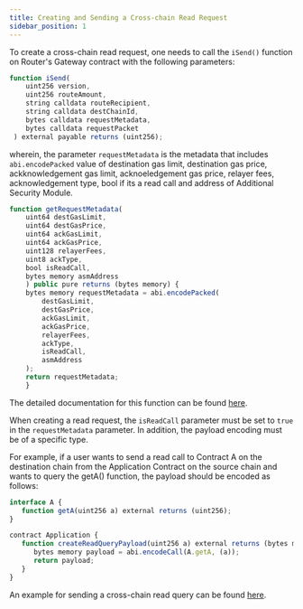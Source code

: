 ```yaml
---
title: Creating and Sending a Cross-chain Read Request
sidebar_position: 1
---
```


To create a cross-chain read request, one needs to call the `iSend()` function on Router's Gateway contract with the following parameters:

```javascript
function iSend(
    uint256 version,
    uint256 routeAmount,
    string calldata routeRecipient,
    string calldata destChainId,
    bytes calldata requestMetadata,
    bytes calldata requestPacket
 ) external payable returns (uint256);
```

wherein, the parameter `requestMetadata` is the metadata that includes `abi.encodePacked` value of destination gas limit, destination gas price, ackknowledgement gas limit, acknoeledgement gas price, relayer fees, acknowledgement type, bool if its a read call and address of Additional Security Module.

```javascript
function getRequestMetadata(
    uint64 destGasLimit,
    uint64 destGasPrice,
    uint64 ackGasLimit,
    uint64 ackGasPrice,
    uint128 relayerFees,
    uint8 ackType,
    bool isReadCall,
    bytes memory asmAddress
    ) public pure returns (bytes memory) {
    bytes memory requestMetadata = abi.encodePacked(
        destGasLimit,
        destGasPrice,
        ackGasLimit,
        ackGasPrice,
        relayerFees,
        ackType,
        isReadCall,
        asmAddress
    );
    return requestMetadata;
    }
```

The detailed documentation for this function can be found [here](../understanding-functions/iSend).

When creating a read request, the `isReadCall` parameter must be set to `true` in the `requestMetadata` parameter. In addition, the payload encoding must be of a specific type.

For example, if a user wants to send a read call to Contract A on the destination chain from the Application Contract on the source chain and wants to query the getA() function, the payload should be encoded as follows:

```javascript
interface A {
   function getA(uint256 a) external returns (uint256);
}

contract Application {
   function createReadQueryPayload(uint256 a) external returns (bytes memory) {
      bytes memory payload = abi.encodeCall(A.getA, (a));
      return payload;
   }
}
```

An example for sending a cross-chain read query can be found [here](./sample-read-call-contract).

